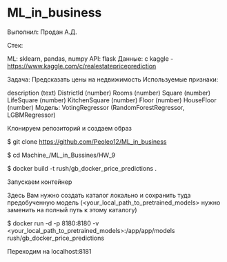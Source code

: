 # ML_in_business

Выполнил: Продан А.Д.

Стек:

ML: sklearn, pandas, numpy API: flask Данные: с kaggle - https://www.kaggle.com/c/realestatepriceprediction

Задача: Предсказать цены на недвижимость
Используемые признаки:

description (text)
DistrictId (number)
Rooms (number)
Square (number)
LifeSquare (number)
KitchenSquare (number)
Floor (number)
HouseFloor (number)
Модель: VotingRegressor (RandomForestRegressor, LGBMRegressor)

Клонируем репозиторий и создаем образ

$ git clone https://github.com/Peoleo12/ML_in_business

$ cd Machine_/ML_in_Bussines/HW_9

$ docker build -t rush/gb_docker_price_predictions .

Запускаем контейнер

Здесь Вам нужно создать каталог локально и сохранить туда предобученную модель (<your_local_path_to_pretrained_models> нужно заменить на полный путь к этому каталогу)

$ docker run -d -p 8180:8180 -v <your_local_path_to_pretrained_models>:/app/app/models rush/gb_docker_price_predictions

Переходим на localhost:8181
